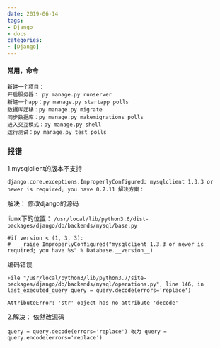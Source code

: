 ```yaml
---
date: 2019-06-14
tags:
- Django
- docs
categories:
- [Django]
---
```

#### 常用，命令

    新建一个项目：
    开启服务器： py manage.py runserver
    新建一个app：py manage.py startapp polls
    数据库迁移：py manage.py migrate
    同步数据库：py manage.py makemigrations polls
    进入交互模式：py manage.py shell
    运行测试：py manage.py test polls

### 报错
1.mysqlclient的版本不支持

    django.core.exceptions.ImproperlyConfigured: mysqlclient 1.3.3 or newer is required; you have 0.7.11 解决方案：    

解决： 修改django的源码

liunx下的位置： `/usr/local/lib/python3.6/dist-packages/django/db/backends/mysql/base.py`

    #if version < (1, 3, 3):
    #    raise ImproperlyConfigured("mysqlclient 1.3.3 or newer is required; you have %s" % Database.__version__)

编码错误

    File "/usr/local/python3/lib/python3.7/site-packages/django/db/backends/mysql/operations.py", line 146, in last_executed_query query = query.decode(errors='replace')

    AttributeError: 'str' object has no attribute 'decode'    
2.解决： 依然改源码

    query = query.decode(errors='replace') 改为 query = query.encode(errors='replace')
